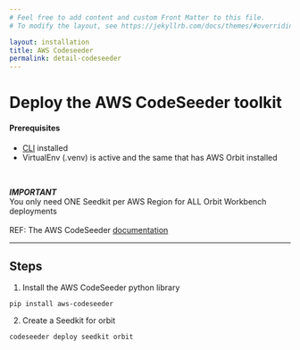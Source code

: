 ```yaml
---
# Feel free to add content and custom Front Matter to this file.
# To modify the layout, see https://jekyllrb.com/docs/themes/#overriding-theme-defaults

layout: installation
title: AWS Codeseeder
permalink: detail-codeseeder
---
```


# Deploy the AWS CodeSeeder toolkit
#### Prerequisites
- [CLI](detail-cli) installed
- VirtualEnv (.venv) is active and the same that has AWS Orbit installed
<br>

**_IMPORTANT_**<br>
You only need ONE Seedkit per AWS Region for ALL Orbit Workbench deployments<br>
<br>
REF: The AWS CodeSeeder [documentation](https://aws-codeseeder.readthedocs.io/en/release-0.1.3/)
<br>

----
## **Steps**
1. Install the AWS CodeSeeder python library
```
pip install aws-codeseeder
``` 
2. Create a Seedkit for orbit  
```
codeseeder deploy seedkit orbit
```